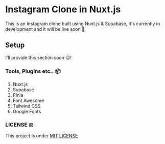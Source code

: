 # Instagram Clone in Nuxt.js

This is an Instagram clone built using Nuxt.js & Supabase, it's currently in development and it will be live soon 🚀

## Setup

I'll provide this section soon 😉!

### Tools, Plugins etc.. 📦

1. Nuxt.js
2. Supabase
3. Pinia
4. Font Awesome
5. Tailwind CSS
6. Google Fonts

### LICENSE ⚖️

This project is under [MIT LICENSE](https://github.com/omardev500/instagram-clone/blob/main/LICENSE)
